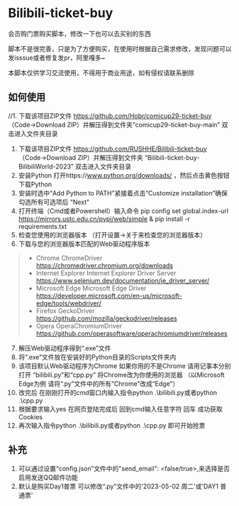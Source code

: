  # Bilibili-ticket-buy

会员购门票购买脚本，修改一下也可以去买别的东西

脚本不是很完善，只是为了方便购买，在使用时根据自己需求修改，发现问题可以发isssue或者修复发pr，阿里嘎多~

本脚本仅供学习交流使用，不得用于商业用途，如有侵权请联系删除

## 如何使用

//1. 下载该项目ZIP文件 https://github.com/Hobr/comicup29-ticket-buy （Code->Download ZIP）并解压得到文件夹“comicup29-ticket-buy-main” 双击进入文件夹目录
1. 下载该项目ZIP文件 https://github.com/RUSHHE/Bilibili-ticket-buy （Code->Download ZIP）并解压得到文件夹
“Bilibili-ticket-buy-BilibiliWorld-2023” 双击进入文件夹目录
2. 安装Python 打开https://www.python.org/downloads/ ，然后点击黄色按钮下载Python
3. 安装时选中“Add Python to PATH”紧接着点击“Customize installation”确保勾选所有可选项后 “Next”
4. 打开终端（Cmd或者Powershell）输入命令 pip config set global.index-url https://mirrors.ustc.edu.cn/pypi/web/simple & pip install -r requirements.txt
5. 检查您使用的浏览器版本 （打开设置->关于来检查您的浏览器版本）
6. 下载与您的浏览器版本匹配的Web驱动程序版本
> - Chrome	ChromeDriver	https://chromedriver.chromium.org/downloads
> - Internet Explorer	Internet Explorer Driver Server	https://www.selenium.dev/documentation/ie_driver_server/
> - Microsoft Edge	Microsoft Edge Driver	https://developer.microsoft.com/en-us/microsoft-edge/tools/webdriver/
> - Firefox	GeckoDriver	https://github.com/mozilla/geckodriver/releases
> - Opera	OperaChromiumDriver	https://github.com/operasoftware/operachromiumdriver/releases
7. 解压Web驱动程序得到“.exe”文件
8. 将“.exe”文件放在安装好的Python目录的Scripts文件夹内
9. 该项目默认Web驱动程序为Chrome  如果你用的不是Chrome 请用记事本分别打开 “bilibili.py”和“cpp.py” 将Chrome改为你使用的浏览器 （以Microsoft Edge为例 请将“.py”文件中的所有“Chrome”改成“Edge”）
10. 改完后 在刚刚打开的cmd窗口内输入指令python .\bilibili.py或者python .\cpp.py
11. 根据要求输入yes 在网页登陆完成后 回到cmd输入任意字符 回车 成功获取Cookies
12. 再次输入指令python .\bilibili.py或者python .\cpp.py 即可开始抢票

## 补充
1. 可以通过设置“config.json”文件中的"send_email": <false/true>,来选择是否启用发送QQ邮件功能
2. 默认是购买Day1普票 可以修改“.py”文件中的'2023-05-02 周二'或'DAY1 普通票'

